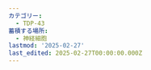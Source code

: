 ```yaml
---
カテゴリー:
  - TDP-43
蓄積する場所:
  - 神経細胞
lastmod: '2025-02-27'
last_edited: 2025-02-27T00:00:00.000Z
---
```



